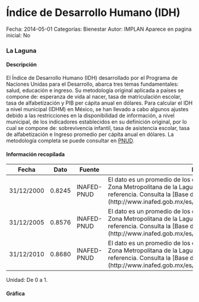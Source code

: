 Índice de Desarrollo Humano (IDH)
=====

Fecha: 2014-05-01
Categorías: Bienestar
Autor: IMPLAN
Aparece en pagina inicial: No

### La Laguna

#### Descripción

El Índice de Desarrollo Humano (IDH) desarrollado por el Programa de Naciones Unidas para el Desarrollo, abarca tres temas fundamentales: salud, educación e ingreso. Su metodología original aplicada a países se compone de: esperanza de vida al nacer, tasa de matriculación escolar, tasa de alfabetización y PIB per cápita anual en dólares. Para calcular el IDH a nivel municipal (IDHM) en México, se han llevado a cabo algunos ajustes debido a las restricciones en la disponibilidad de información, a nivel municipal, de los indicadores establecidos en su definición original, por lo cual se compone de: sobrevivencia infantil, tasa de asistencia escolar, tasa de alfabetización e Ingreso promedio per cápita anual en dólares. La metodología completa se puede consultar en [PNUD](http://www.undp.org.mx/desarrollohumano/disco/index.html).

<!-- break -->

#### Información recopilada

<table class="table table-hover table-bordered matriz">
  <thead>
    <tr><th>Fecha</th><th>Dato</th><th>Fuente</th><th>Notas</th></tr>
  </thead>
  <tbody>
    <tr><td class="centrado">31/12/2000</td><td class="derecha">0.8245</td><td>INAFED-PNUD</td><td>El dato es un promedio de los cuatro municipios que integran la Zona Metropolitana de la Laguna. Se publica únicamente como referencia. Consulta la [Base de Datos](http://www.inafed.gob.mx/es/inafed/Socioeconomico_Municipal)</td></tr>
    <tr><td class="centrado">31/12/2005</td><td class="derecha">0.8576</td><td>INAFED-PNUD</td><td>El dato es un promedio de los cuatro municipios que integran la Zona Metropolitana de la Laguna. Se publica únicamente como referencia. Consulta la [Base de Datos](http://www.inafed.gob.mx/es/inafed/Socioeconomico_Municipal)</td></tr>
    <tr><td class="centrado">31/12/2010</td><td class="derecha">0.8680</td><td>INAFED-PNUD</td><td>El dato es un promedio de los cuatro municipios que integran la Zona Metropolitana de la Laguna. Se publica únicamente como referencia. Consulta la [Base de Datos](http://www.inafed.gob.mx/es/inafed/Socioeconomico_Municipal)</td></tr>
  </tbody>
</table>

Unidad: De 0 a 1.

#### Gráfica

<div id="graficaDatos" class="grafica"></div>
<script>
  // Gráfica
  if (typeof vargraficaDatos === 'undefined') {
    vargraficaDatos = Morris.Line({
      element: 'graficaDatos',
      data: [{ fecha: '2000-12-31', dato: 0.8245 },{ fecha: '2005-12-31', dato: 0.8576 },{ fecha: '2010-12-31', dato: 0.8680 }],
      xkey: 'fecha',
      ykeys: ['dato'],
      labels: ['Dato'],
      lineColors: ['#FF5B02'],
      xLabelFormat: function(d) { return d.getDate()+'/'+(d.getMonth()+1)+'/'+d.getFullYear(); },
      dateFormat: function(ts) { var d = new Date(ts); return d.getDate() + '/' + (d.getMonth() + 1) + '/' + d.getFullYear(); }
    });
  }
</script>
